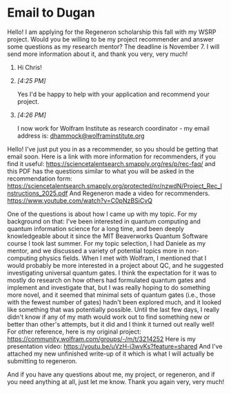 










# Email to Dugan
Hello! I am applying for the Regeneron scholarship this fall with my WSRP project. Would you be willing to be my project recommender and answer some questions as my research mentor? The deadline is November 7. I will send more information about it, and thank you very, very much!

1. Hi Chris!
    
2. _[_4:25 PM_]_
    
    Yes I'd be happy to help with your application and recommend your project.
    
3. _[_4:26 PM_]_
    
    I now work for Wolfram Institute as research coordinator - my email address is: dhammock@wolframinstitute.org

Hello!
I've just put you in as a recommender, so you should be getting that email soon. Here is a link with more information for recommenders, if you find it useful:
https://sciencetalentsearch.smapply.org/res/p/rec-faq/
and this PDF has the questions similar to what you will be asked in the recommendation form:
https://sciencetalentsearch.smapply.org/protected/nr/nzwdN/Project_Rec_Instructions_2025.pdf
And Regeneron made a video for recommenders.
https://www.youtube.com/watch?v=C0pNzBSiCvQ

One of the questions is about how I came up with my topic. For my background on that: I've been interested in quantum computing and quantum information science for a long time, and been deeply knowledgeable about it since the MIT Beaverworks Quantum Software course I took last summer. For my topic selection, I had Daniele as my mentor, and we discussed a variety of potential topics more in non-computing physics fields. When I met with Wolfram, I mentioned that I would probably be more interested in a project about QC, and he suggested investigating universal quantum gates. I think the expectation for it was to mostly do research on how others had formulated quantum gates and implement and investigate that, but I was really hoping to do something more novel, and it seemed that minimal sets of quantum gates (i.e., those with the fewest number of gates) hadn't been explored much, and it looked like something that was potentially possible. Until the last few days, I really didn't know if any of my math would work out to find something new or better than other's attempts, but it did and I think it turned out really well!
For other reference, here is my original project:
https://community.wolfram.com/groups/-/m/t/3214252
Here is my presentation video:
https://youtu.be/uVzH-i3wvKs?feature=shared
And I've attached my new unfinished write-up of it which is what I will actually be submitting to regeneron.

And if you have any questions about me, my project, or regeneron, and if you need anything at all, just let me know. Thank you again very, very much!




